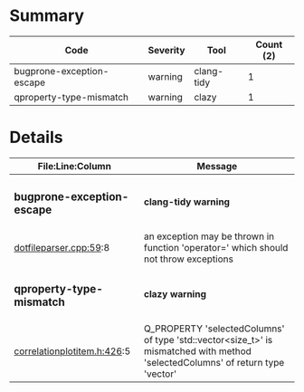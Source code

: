 # Summary
| Code | Severity | Tool | Count (2) |
|---|---|---|---|
| bugprone-exception-escape | warning | clang-tidy | 1 |
| qproperty-type-mismatch | warning | clazy | 1 |
# Details
| File:Line:Column | Message |
|---|---|
| <h3>bugprone-exception-escape</h3> | <h4>clang-tidy warning</h4> |
| [dotfileparser.cpp:59](https://github.com/graphia-app/graphia/blame/disable-highdpi/source/shared/loading/dotfileparser.cpp#L59 "source/shared/loading/dotfileparser.cpp:59"):8 | an exception may be thrown in function 'operator=' which should not throw exceptions |
| <h3>qproperty-type-mismatch</h3> | <h4>clazy warning</h4> |
| [correlationplotitem.h:426](https://github.com/graphia-app/graphia/blame/disable-highdpi/source/plugins/correlation/correlationplotitem.h#L426 "source/plugins/correlation/correlationplotitem.h:426"):5 | Q_PROPERTY 'selectedColumns' of type 'std::vector<size_t>' is mismatched with method 'selectedColumns' of return type 'vector<unsignedlong>' |
